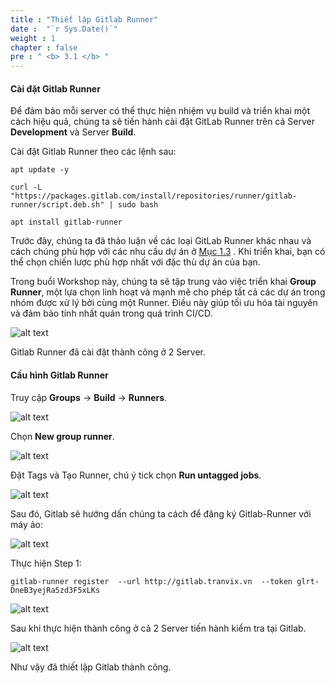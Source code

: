 ```yaml
---
title : "Thiết lập Gitlab Runner"
date :  "`r Sys.Date()`" 
weight : 1 
chapter : false
pre : " <b> 3.1 </b> "
---
```


#### Cài đặt Gitlab Runner

Để đảm bảo mỗi server có thể thực hiện nhiệm vụ build và triển khai một cách hiệu quả, chúng ta sẽ tiến hành cài đặt GitLab Runner trên cả Server **Development** và Server **Build**.

Cài đặt Gitlab Runner theo các lệnh sau:
```
apt update -y

curl -L "https://packages.gitlab.com/install/repositories/runner/gitlab-runner/script.deb.sh" | sudo bash

apt install gitlab-runner
```

Trước đây, chúng ta đã thảo luận về các loại GitLab Runner khác nhau và cách chúng phù hợp với các nhu cầu dự án ở [Mục 1.3](https://ws-001.tranvix.online/1-introduce/1.3-tools/#gitlab-runner) . Khi triển khai, bạn có thể chọn chiến lược phù hợp nhất với đặc thù dự án của bạn.

Trong buổi Workshop này, chúng ta sẽ tập trung vào việc triển khai **Group Runner**, một lựa chọn linh hoạt và mạnh mẽ cho phép tất cả các dự án trong nhóm được xử lý bởi cùng một Runner. Điều này giúp tối ưu hóa tài nguyên và đảm bảo tính nhất quán trong quá trình CI/CD.

![alt text](/images/3-pipeline/3.1-gitlab-runner/3-1-1.png)

Gitlab Runner đã cài đặt thành công ở 2 Server.

#### Cấu hình Gitlab Runner

Truy cập **Groups** -> **Build** -> **Runners**.

![alt text](/images/3-pipeline/3.1-gitlab-runner/3-1-2.png)

Chọn **New group runner**.

![alt text](/images/3-pipeline/3.1-gitlab-runner/3-1-3.png)

Đặt Tags và Tạo Runner, chú ý tick chọn **Run untagged jobs**.

![alt text](/images/3-pipeline/3.1-gitlab-runner/3-1-4.png)

Sau đó, Gitlab sẽ hướng dấn chúng ta cách để đăng ký Gitlab-Runner với máy ảo:

![alt text](/images/3-pipeline/3.1-gitlab-runner/3-1-5.png)

Thực hiện Step 1:

```
gitlab-runner register  --url http://gitlab.tranvix.vn  --token glrt-DneB3yejRa5zd3F5xLKs
```

![alt text](/images/3-pipeline/3.1-gitlab-runner/3-1-6.png)

Sau khi thực hiện thành công ở cả 2 Server tiến hành kiểm tra tại Gitlab.

![alt text](/images/3-pipeline/3.1-gitlab-runner/3-1-7.png)

Như vậy đã thiết lập Gitlab thành công.

